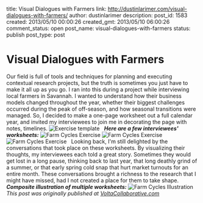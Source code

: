 title: Visual Dialogues with Farmers
link: http://dustinlarimer.com/visual-dialogues-with-farmers/
author: dustinlarimer
description: 
post_id: 1583
created: 2013/05/10 00:00:26
created_gmt: 2013/05/10 06:00:26
comment_status: open
post_name: visual-dialogues-with-farmers
status: publish
post_type: post

<!--Our field is full of tools and techniques for planning and executing contextual research projects, but sometimes you just have to make it all up as you go.-->

# Visual Dialogues with Farmers

Our field is full of tools and techniques for planning and executing contextual research projects, but the truth is sometimes you just have to make it all up as you go. I ran into this during a project while interviewing local farmers in Savannah. I wanted to understand how their business models changed throughout the year, whether their biggest challenges occurred during the peak of off-season, and how seasonal transitions were managed. So, I decided to make a one-page worksheet out a full calendar year, and invited my interviewees to join me in decorating the page with notes, timelines. ![Exercise template](http://voltacollaborative.com/wp-content/uploads/2013/03/exercise-year.png)   **_Here are a few interviewees' worksheets:_** ![Farm Cycles Exercise](http://voltacollaborative.com/wp-content/uploads/2013/03/FarmCycles_1.jpg) ![Farm Cycles Exercise](http://voltacollaborative.com/wp-content/uploads/2013/03/FarmCycles_2.jpg) ![Farm Cycles Exercise](http://voltacollaborative.com/wp-content/uploads/2013/03/FarmCycles_3.jpg)   Looking back, I'm still delighted by the conversations that took place on these worksheets. By visualizing their thoughts, my interviewees each told a great story. Sometimes they would get lost in a long pause, thinking back to last year, that long deathly grind of a summer, or that early spring cold snap that hurt market turnouts for an entire month. These conversations brought a richness to the research that I might have missed, had I not created a place for them to take shape. _**Composite illustration of multiple worksheets:**_ ![Farm Cycles Illustration](http://voltacollaborative.com/wp-content/uploads/2013/03/FarmCycles_Synthesis.png)   _This post was originally published at [VoltaCollaborative.com](http://voltacollaborative.com/blog/2013/03/visual-dialogues-with-farmers/)_